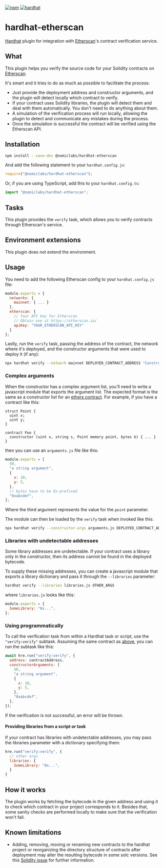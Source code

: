 [![npm](https://img.shields.io/npm/v/@nomiclabs/hardhat-etherscan.svg)](https://www.npmjs.com/package/@nomiclabs/hardhat-etherscan) [![hardhat](https://hardhat.org/buidler-plugin-badge.svg?1)](https://hardhat.org)

# hardhat-etherscan

[Hardhat](https://hardhat.org) plugin for integration with [Etherscan](https://etherscan.io)'s contract verification service.

## What

This plugin helps you verify the source code for your Solidity contracts on [Etherscan](https://etherscan.io).

It's smart and it tries to do as much as possible to facilitate the process:

- Just provide the deployment address and constructor arguments, and the plugin will detect locally which contract to verify.
- If your contract uses Solidity libraries, the plugin will detect them and deal with them automatically. You don't need to do anything about them.
- A simulation of the verification process will run locally, allowing the plugin to detect and communicate any mistakes during the process.
- Once the simulation is successful the contract will be verified using the Etherscan API.

## Installation

```bash
npm install --save-dev @nomiclabs/hardhat-etherscan
```

And add the following statement to your `hardhat.config.js`:

```js
require("@nomiclabs/hardhat-etherscan");
```

Or, if you are using TypeScript, add this to your `hardhat.config.ts`:

```js
import "@nomiclabs/hardhat-etherscan";
```

## Tasks

This plugin provides the `verify` task, which allows you to verify contracts through Etherscan's service.

## Environment extensions

This plugin does not extend the environment.

## Usage

You need to add the following Etherscan config to your `hardhat.config.js` file:

```js
module.exports = {
  networks: {
    mainnet: { ... }
  },
  etherscan: {
    // Your API key for Etherscan
    // Obtain one at https://etherscan.io/
    apiKey: "YOUR_ETHERSCAN_API_KEY"
  }
};
```

Lastly, run the `verify` task, passing the address of the contract, the network where it's deployed, and the constructor arguments that were used to deploy it (if any):

```bash
npx hardhat verify --network mainnet DEPLOYED_CONTRACT_ADDRESS "Constructor argument 1"
```

### Complex arguments

When the constructor has a complex argument list, you'll need to write a javascript module that exports the argument list. The expected format is the same as a constructor list for an [ethers contract](https://docs.ethers.io/v5/api/contract/). For example, if you have a contract like this:

```solidity
struct Point {
  uint x;
  uint y;
}

contract Foo {
  constructor (uint x, string s, Point memory point, bytes b) { ... }
}
```

then you can use an `arguments.js` file like this:

```js
module.exports = [
  50,
  "a string argument",
  {
    x: 10,
    y: 5,
  },
  // bytes have to be 0x-prefixed
  "0xabcdef",
];
```

Where the third argument represents the value for the `point` parameter.

The module can then be loaded by the `verify` task when invoked like this:

```bash
npx hardhat verify --constructor-args arguments.js DEPLOYED_CONTRACT_ADDRESS
```

### Libraries with undetectable addresses

Some library addresses are undetectable. If your contract uses a library only in the constructor, then its address cannot be found in the deployed bytecode.

To supply these missing addresses, you can create a javascript module that exports a library dictionary and pass it through the `--libraries` parameter:

```bash
hardhat verify --libraries libraries.js OTHER_ARGS
```

where `libraries.js` looks like this:

```js
module.exports = {
  SomeLibrary: "0x...",
};
```

### Using programmatically

To call the verification task from within a Hardhat task or script, use the `"verify:verify"` subtask. Assuming the same contract as [above](#complex-arguments), you can run the subtask like this:

```js
await hre.run("verify:verify", {
  address: contractAddress,
  constructorArguments: [
    50,
    "a string argument",
    {
      x: 10,
      y: 5,
    },
    "0xabcdef",
  ],
});
```

If the verification is not successful, an error will be thrown.

#### Providing libraries from a script or task

If your contract has libraries with undetectable addresses, you may pass the libraries parameter with a dictionary specifying them:

```js
hre.run("verify:verify", {
  // other args
  libraries: {
    SomeLibrary: "0x...",
  }
}
```

## How it works

The plugin works by fetching the bytecode in the given address and using it to check which contract in your project corresponds to it. Besides that, some sanity checks are performed locally to make sure that the verification won't fail.

## Known limitations

- Adding, removing, moving or renaming new contracts to the hardhat project or reorganizing the directory structure of contracts after deployment may alter the resulting bytecode in some solc versions. See this [Solidity issue](https://github.com/ethereum/solidity/issues/9573) for further information.

